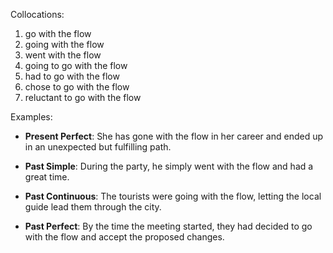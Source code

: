 
Collocations:

1. go with the flow
2. going with the flow
3. went with the flow
4. going to go with the flow
5. had to go with the flow
6. chose to go with the flow
7. reluctant to go with the flow

Examples:

- **Present Perfect**: She has gone with the flow in her career and ended up in an unexpected but fulfilling path.

- **Past Simple**: During the party, he simply went with the flow and had a great time.

- **Past Continuous**: The tourists were going with the flow, letting the local guide lead them through the city.

- **Past Perfect**: By the time the meeting started, they had decided to go with the flow and accept the proposed changes.